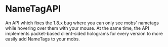 # NameTagAPI
An API which fixes the 1.8.x bug where you can only see mobs' nametags while hovering over them with your mouse. At the same time, the API implements packet-based client-sided holograms for every version to more easily add NameTags to your mobs.

